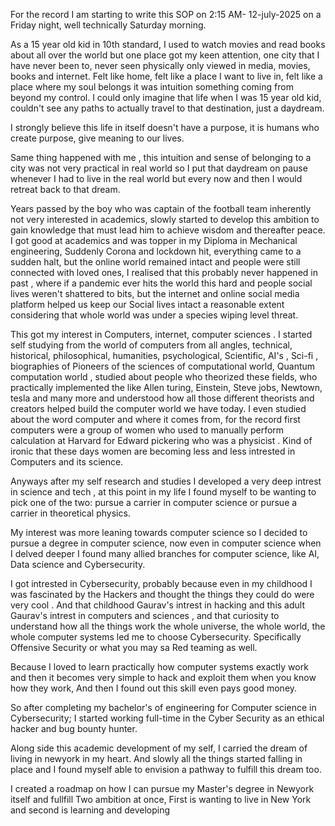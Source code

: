 
For the record I am starting to write this SOP on 2:15 AM- 12-july-2025 on a Friday night, well technically Saturday morning.

As a 15 year old kid in 10th standard, I used to watch movies and read books about all over the world but one place got my keen attention, one city that I have never been to, never seen physically only viewed in media, movies, books and internet.
Felt like home, felt like a place I want to live in, felt like a place where my soul belongs it was intuition something coming from beyond my control. I could only imagine that life when I was 15 year old kid, couldn't see any paths to actually travel to that destination, just a daydream.

I strongly believe this life in itself doesn't have a purpose, it is humans who create purpose, give meaning to our lives.

Same thing happened with me , this intuition and sense of belonging to a city was not very practical in real world so I put that daydream on pause whenever I had to live in the real world but every now and then I would retreat back to that dream.

Years passed by the boy who was captain of the football team inherently not very interested in academics, slowly started to develop this ambition to gain knowledge that must lead him to achieve wisdom and thereafter peace. 
I got good at academics and was topper in my Diploma in Mechanical engineering,
Suddenly Corona and lockdown hit, everything came to a sudden halt, but the online world remained intact and people were still connected with loved ones, I realised that this probably never happened in past , where if a pandemic ever hits the world this hard and people social lives weren't shattered to bits, but the internet and online social media platform helped us keep our Social lives intact a reasonable extent considering that whole world was under a species wiping level threat.

This got my interest in Computers, internet, computer sciences .
I started self studying from the world of computers from all angles, technical, historical, philosophical, humanities, psychological, Scientific, AI's , Sci-fi , biographies of Pioneers of the sciences of computational world, Quantum computation world , studied about people who theorized these fields, who practically implemented the like Allen turing, Einstein, Steve jobs, Newtown, tesla and many more and understood how all those different theorists and creators helped build the computer world we have today. I even studied about the word computer and where it comes from, for the record first computers were a group of women who used to manually perform calculation at Harvard for Edward pickering who was a physicist .
Kind of ironic that these days women are becoming less and less intrested in Computers and its science.

Anyways after my self research and studies I developed a very deep intrest in science and tech , at this point in my life I found myself to be wanting to pick one of the two: pursue a carrier in computer science or pursue a carrier in theoretical physics.

My interest was more leaning towards computer science so I decided to pursue a degree in computer science, now even in computer science when I delved deeper I found many allied branches for computer science, like AI, Data science and Cybersecurity.

I got intrested in Cybersecurity, probably because even in my childhood I was fascinated by the Hackers and thought the things they could do were very cool .
And that childhood Gaurav's intrest in hacking and this adult Gaurav's intrest in computers and sciences , and that curiosity to understand how all the things work the whole universe, the whole world, the whole computer systems led me to choose Cybersecurity.
Specifically Offensive Security or what you may sa Red teaming as well.

Because I loved to learn practically how computer systems exactly work and then it becomes very simple to hack and exploit them when you know how they work, And then I found out this skill even pays good money.

So after completing my bachelor's of engineering for Computer science in Cybersecurity; I started working full-time in the Cyber Security as an ethical hacker and bug bounty hunter.

Along side this academic development of my self, I carried the dream of living in newyork in my heart. And slowly all the things started falling in place and I found myself able to envision a pathway to fulfill this dream too.

I created a roadmap on how I can pursue my Master's degree in Newyork itself and fullfill Two ambition at once,
First is wanting to live in New York and second is learning and developing 